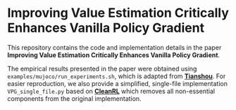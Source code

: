# Improving Value Estimation Critically Enhances Vanilla Policy Gradient

This repository contains the code and implementation details in the paper **Improving Value Estimation Critically Enhances Vanilla Policy Gradient**.

The empirical results presented in the paper were obtained using `examples/mujoco/run_experiments.sh`, which is adapted from **[Tianshou](https://github.com/thu-ml/tianshou)**. For easier reproduction, we also provide a simplified, single-file implementation `VPG_single_file.py` based on **[CleanRL](https://github.com/vwxyzjn/cleanrl)** which removes all non-essential components from the original implementation.

